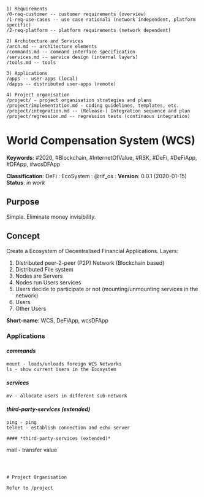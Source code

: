 ```
1) Requirements
/0-req-customer -- customer requirements (overview)
/1-req-use-cases -- use case rationali (network independent, platform specific)
/2-req-platform -- platform requirements (network dependent)

2) Architecture and Services
/arch.md -- architecture elements
/commands.md -- command interface specification
/services.md -- service design (internal layers)
/tools.md -- tools

3) Applications
/apps -- user-apps (local)
/dapps -- distributed user-apps (remote)

4) Project organisation
/project/ - project organisation strategies and plans
/project/implementation.md - coding guidelines, templates, etc.
/project/integration.md -- (Release-) Integration sequence and plan
/project/regression.md -- regression tests (continuous integration)

```

# World Compensation System (WCS)
__Keywords__: #2020, #Blockchain, #InternetOfValue, #RSK, #DeFi, #DeFiApp, #DFApp, #wcsDFApp

__Classification__: DeFi : EcoSystem : @rif_os : 
__Version__: 0.0.1 (2020-01-15)
__Status__: *in work*

## Purpose 

Simple. Eliminate money invisibility.

## Concept

Create a Ecosystem of Decentralised Financial Applications.
Layers: 
1. Distributed peer-2-peer (P2P) Network (Blockchain based)
1. Distributed File system
1. Nodes are Servers
1. Nodes run Users services
1. Users decide to participate or not (mounting/unmounting services in the network)
1. Users
1. Other Users

__Short-name__: WCS, DeFiApp, wcsDFApp

### Applications
#### *commands*

```
mount - loads/unloads foreign WCS Networks
ls - show current Users in the Ecosystem
```

#### *services*
```
mv - allocate users in different sub-network
```

#### *third-party-services (extended)*
```
ping - ping 
telnet - establish connection and echo server

#### *third-party-services (extended)*
```
mail - transfer value
```



# Project Organisation

Refer to /project
